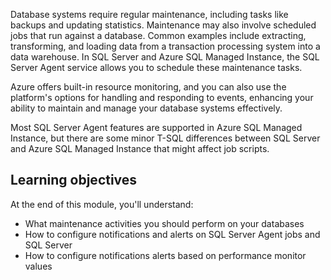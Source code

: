 Database systems require regular maintenance, including tasks like backups and updating statistics. Maintenance may also involve scheduled jobs that run against a database. Common examples include extracting, transforming, and loading data from a transaction processing system into a data warehouse. In SQL Server and Azure SQL Managed Instance, the SQL Server Agent service allows you to schedule these maintenance tasks.

Azure offers built-in resource monitoring, and you can also use the platform's options for handling and responding to events, enhancing your ability to maintain and manage your database systems effectively.

Most SQL Server Agent features are supported in Azure SQL Managed Instance, but there are some minor T-SQL differences between SQL Server and Azure SQL Managed Instance that might affect job scripts.

## Learning objectives

At the end of this module, you'll understand:

- What maintenance activities you should perform on your databases
- How to configure notifications and alerts on SQL Server Agent jobs and SQL Server
- How to configure notifications alerts based on performance monitor values
